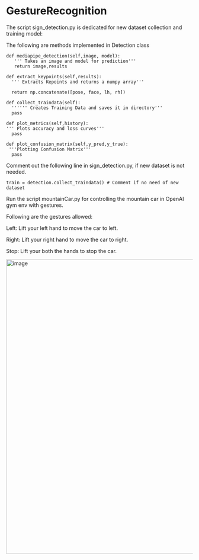 # GestureRecognition

The script sign_detection.py is dedicated for new dataset collection and training model:

The following are methods implemented in Detection class
```
def mediapipe_detection(self,image, model):
   ''' Takes an image and model for prediction'''
   return image,results
```
```
def extract_keypoints(self,results):
  ''' Extracts Kepoints and returns a numpy array'''
  
  return np.concatenate([pose, face, lh, rh])
```
```
def collect_traindata(self):
  '''''' Creates Training Data and saves it in directory'''
  pass
```
```
def plot_metrics(self,history):      
''' Plots accuracy and loss curves'''
  pass
```
```
def plot_confusion_matrix(self,y_pred,y_true):
 '''Plotting Confusion Matrix'''
  pass
```
Comment out the following line in sign_detection.py, if new dataset is not needed.
```
train = detection.collect_traindata() # Comment if no need of new dataset
```

Run the script mountainCar.py for controlling the mountain car in OpenAI gym env with gestures.

Following are the gestures allowed:

Left: Lift your left hand to move the car to left.

Right: Lift your right hand to move the car to right.

Stop: Lift your both the hands to stop the car.

<img width="795" alt="image" src="https://user-images.githubusercontent.com/110788191/183310805-e05c2728-6259-44a4-a60c-b61de9fda411.png">
